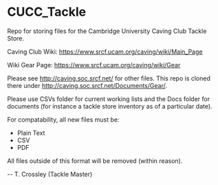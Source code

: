 # CUCC_Tackle
Repo for storing files for the Cambridge University Caving Club Tackle Store.

Caving Club Wiki: https://www.srcf.ucam.org/caving/wiki/Main_Page

Wiki Gear Page: https://www.srcf.ucam.org/caving/wiki/Gear

Please see http://caving.soc.srcf.net/ for other files. This repo is cloned there under http://caving.soc.srcf.net/Documents/Gear/.

Please use CSVs folder for current working lists and the Docs folder for documents (for instance 
a tackle store inventory as of a particular date).

For compatability, all new files must be:
- Plain Text
- CSV
- PDF

All files outside of this format will be removed (within reason).

-- T. Crossley (Tackle Master)
